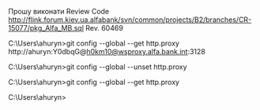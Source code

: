 Прошу виконати Review Code 
http://flink.forum.kiev.ua.alfabank/svn/common/projects/B2/branches/CR-15077/pkg_Alfa_MB.sql Rev. 60469


C:\Users\ahuryn>git config --global --get http.proxy
http://ahuryn:Y0dbqG@h0km10@wsproxy.alfa.bank.int:3128

C:\Users\ahuryn>git config --global --unset http.proxy

C:\Users\ahuryn>git config --global --get http.proxy

C:\Users\ahuryn>

